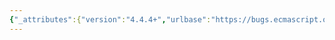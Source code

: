 ```yaml
---
{"_attributes":{"version":"4.4.4+","urlbase":"https://bugs.ecmascript.org/","maintainer":"dherman@mozilla.com"},"bug":{"bug_id":4509,"creation_ts":"2015-08-21 14:13:00 -0700","short_desc":"19.1.3.3 Object.prototype.isPrototypeOf: Missing ReturnIfAbrupt after step 4.a","delta_ts":"2015-10-23 13:27:03 -0700","product":"ECMA-262 Edition 6","component":"technical issues","version":"unspecified","rep_platform":"All","op_sys":"All","bug_status":"RESOLVED","resolution":"FIXED","priority":"Normal","bug_severity":"normal","everconfirmed":true,"reporter":{"uid":"andrebargull","name":"André Bargull"},"assigned_to":{"uid":"allen","name":"Allen Wirfs-Brock"},"cc":"brterlso","long_desc":[{"commentid":14670,"comment_count":0,"who":{"uid":"andrebargull","name":"André Bargull"},"bug_when":"2015-08-21 14:13:25 -0700","thetext":"19.1.3.3 Object.prototype.isPrototypeOf ( V )\n\n\nAdd ReturnIfAbrupt after step 4.a"},{"commentid":14852,"comment_count":1,"who":{"uid":"brterlso","name":"Brian Terlson"},"bug_when":"2015-10-23 13:27:03 -0700","thetext":"Fixed in ES2016 Draft."}]}}
---
```

